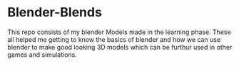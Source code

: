 # Blender-Blends
This repo consists of my blender Models made in the learning phase. These all helped me getting to know the basics of blender and how we can use blender to make good looking 3D models which can be furthur used in other games and simulations.
